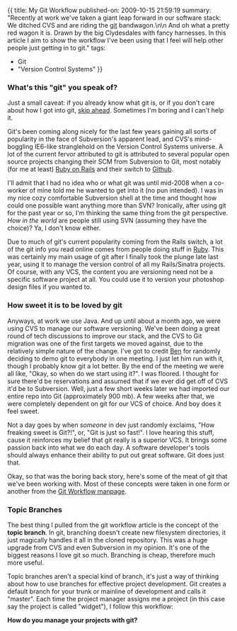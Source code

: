 {{
title: My Git Workflow
published-on: 2009-10-15 21:59:19
summary: "Recently at work we've taken a giant leap forward in our software stack: We ditched CVS and are riding the [git](http://gitscm.org) bandwagon.\n\n
And oh what a pretty red wagon it is. Drawn by the big Clydesdales with fancy harnesses. In this article I aim to show the workflow I've been using that I feel will help other people just getting in to git."
tags:
  - Git
  - "Version Control Systems"
}}

### What's this "git" you speak of?

Just a small caveat: if you already know what git is, or if you don't care about how I got into git, [skip ahead](#workflow). Sometimes I'm boring and I can't help it.

Git's been coming along nicely for the last few years gaining all sorts of popularity in the face of Subversion's apparent lead, and CVS's mind-boggling IE6-like stranglehold on the Version Control Systems universe. A lot of the current fervor attributed to git is attributed to several popular open source projects changing their SCM from Subversion to Git, most notably (for me at least) [Ruby on Rails][rails] and their switch to [Github][rails-github].

I'll admit that I had no idea who or what git was until mid-2008 when a co-worker of mine told me he wanted to get into it (no pun intended). I was in my nice cozy comfortable Subversion shell at the time and thought how could one possible want anything more than SVN? Ironically, after using git for the past year or so, I'm thinking the same thing from the git perspective. *How in the world* are people still using SVN (assuming they have the choice)? Ya, I don't know either.

Due to much of git's current popularity coming from the Rails switch, a lot of the git info you read online comes from people doing stuff in [Ruby][ruby]. This was certainly my main usage of git after I finally took the plunge late last year, using it to manage the version control of all my Rails/Sinatra projects. Of course, with any VCS, the content you are versioning need not be a specific software project at all. You could use it to version your photoshop design files if you wanted to.

### How sweet it is to be loved by git

Anyways, at work we use Java. And up until about a month ago, we were using CVS to manage our software versioning. We've been doing a great round of tech discussions to improve our stack, and the CVS to Git migration was one of the first targets we moved against, due to the relatively simple nature of the change. I've got to credit [Ben][] for randomly deciding to demo git to everybody in one meeting. I just let him run with it, though I probably know git a lot better. By the end of the meeting we were all like, "Okay, so when do we start using it?". I was floored. I thought for sure there'd be reservations and assumed that if we ever did get off of CVS it'd be to Subversion. Well, just a few short weeks later we had imported our entire repo into Git (approximately 900 mb). A few weeks after that, we were completely dependent on git for our VCS of choice. And boy does it feel sweet.

Not a day goes by when *someone* in dev just randomly exclaims, "How freaking sweet is Git?!", or, "Git is just so fast!". I love hearing this stuff, cause it reinforces my belief that git really is a superior VCS. It brings some passion back into what we do each day. A software developer's tools should always enhance their ability to put out great software. Git does just that.

Okay, so that was the boring back story, here's some of the meat of git that we've been working with. Most of these concepts were taken in one form or another from the [Git Workflow manpage][workflow]. 

<a name="workflow"></a>
### Topic Branches

The best thing I pulled from the git workflow article is the concept of the **topic branch**. In git, branching doesn't create new filesystem directories, it just magically handles it all in the cloned repository. This was a huge upgrade from CVS and even Subversion in my opinion. It's one of the biggest reasons I love git so much. Branching is cheap, therefore much more useful.

Topic branches aren't a special kind of branch, it's just a way of thinking about how to use branches for effective project development. Git creates a default branch for your trunk or mainline of development and calls it "master". Each time the project manager assigns me a project (in this case say the project is called "widget"), I follow this workflow:

<script src="http://gist.github.com/211594.js"></script>

**How do you manage your projects with git?**

  [ruby]: http://ruby-lang.org "Ruby the programming language"
  [rails]: http://rubyonrails.org "Ruby on Rails"
  [rails-github]: http://www.github.com/rails/rails "Rails on Github"
  [Ben]: http://benmatz.wordpress.com "Ben"
  [workflow]: http://www.kernel.org/pub/software/scm/git-core/docs/gitworkflows.html "Git workflow suggestions"
